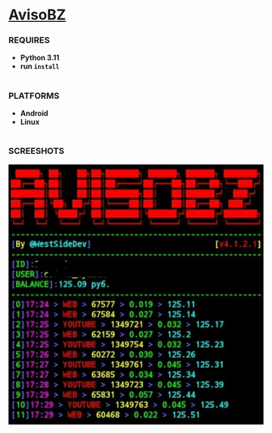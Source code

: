 # [AvisoBZ](https://aviso.bz)
### REQUIRES
+ **Python 3.11**
+ **run `install`** 
#
### PLATFORMS
+ **Android**
+ **Linux**
#
### SCREESHOTS
<f>
  <img src="/photo.jpg"
</f>
